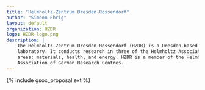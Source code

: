 ```yaml
---
title: "Helmholtz-Zentrum Dresden-Rossendorf"
author: "Simeon Ehrig"
layout: default
organization: HZDR
logo: HZDR-logo.png
description: |
    The Helmholtz-Zentrum Dresden-Rossendorf (HZDR) is a Dresden-based research
    laboratory. It conducts research in three of the Helmholtz Association's
    areas: materials, health, and energy. HZDR is a member of the Helmholtz
    Association of German Research Centres.
---
```


{% include gsoc_proposal.ext %}
